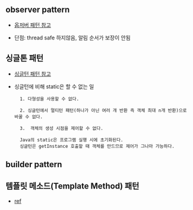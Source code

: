 

## observer pattern

- [옵저버 패턴 참고](https://velog.io/@haero_kim/%EC%98%B5%EC%A0%80%EB%B2%84-%ED%8C%A8%ED%84%B4-%EA%B0%9C%EB%85%90-%EB%96%A0%EB%A8%B9%EC%97%AC%EB%93%9C%EB%A6%BD%EB%8B%88%EB%8B%A4)

- 단점: thread safe 하지않음, 알림 순서가 보장이 안됨

## 싱글톤 패턴

- [싱글턴 패턴 참고](https://velog.io/@haero_kim/%ED%98%B9%EC%8B%9C-%EC%8B%B1%EA%B8%80%ED%86%A4%EC%9D%B4%EC%84%B8%EC%9A%94-%EC%A0%80%EB%8A%94-%EB%B2%99%EA%B8%80%ED%86%A4%EC%9D%B4%EC%97%90%EC%9A%94-%E3%85%8B%E3%85%8B%E3%85%8B)

- 싱글턴에 비해 static은 할 수 없는 일

        1. 다형성을 사용할 수 없다.

        2. 싱글턴에서 멀티턴 패턴(하나가 아닌 여러 개 반환 즉 객체 최대 n개 반환)으로 바꿀 수 없다.

        3.  객체의 생성 시점을 제어할 수 없다.

        Java의 static은 프로그램 실행 시에 초기화된다.
        싱글턴은 getInstance 호출할 때 객체를 만드므로 제어가 그나마 가능하다.


## builder pattern


## 템플릿 메소드(Template Method) 패턴

- [ref](https://goodgid.github.io/What-is-Template-Method-Pattern/)